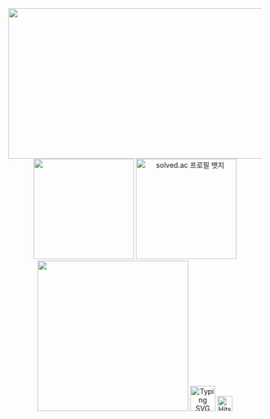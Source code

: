 <!-- 타이틀 부분 -->
<div align="center">
  <img width="890px" height="300px" src="https://github.com/user-attachments/assets/7f529277-7217-4a8b-b044-d93e7cca617e" />
  <img height="200px" src="https://github-readme-stats.vercel.app/api?username=davinyakma&show_icons=true&theme=radical" />
  <!-- solved.ac 랭크 뱃지 -->
  <img height="200px" src="http://mazassumnida.wtf/api/v2/generate_badge?boj=poohcdv3652" alt="solved.ac 프로필 뱃지" />
  <img width="300px" height="300px" src="https://github-readme-stats.vercel.app/api/top-langs/?username=davinyakma" />
  
  <!-- Typing SVG 애니메이션 -->
  <img height="50px" src="https://readme-typing-svg.demolab.com?font=Fira+Code&size=24&pause=1000&color=44EEAD&center=true&vCenter=true&width=600&height=50&lines=Hello+My+name+is+Davin+Choi;My+major+is+Information+Security" alt="Typing SVG" />

  <!-- Hits 카운터 -->
  <a href="https://hits.seeyoufarm.com">
    <img height="30px" src="https://hits.seeyoufarm.com/api/count/incr/badge.svg?url=https%3A%2F%2Fgithub.com%2Fdavinyakma&count_bg=%2344EEAD&title_bg=%23555555&icon=&icon_color=%23E7E7E7&title=hits&edge_flat=false" alt="Hits">
  </a>
</div>

<!--
**davinyakma/davinyakma** is a ✨ _special_ ✨ repository because its `README.md` (this file) appears on your GitHub profile.

Here are some ideas to get you started:

- 🔭 I’m currently working on ...
- 🌱 I’m currently learning ...
- 👯 I’m looking to collaborate on ...
- 🤔 I’m looking for help with ...
- 💬 Ask me about ...
- 📫 How to reach me: ...
- 😄 Pronouns: ...
- ⚡ Fun fact: ...
-->
